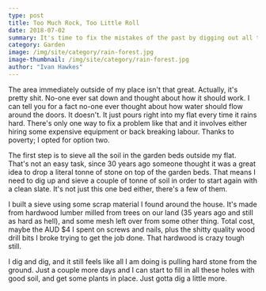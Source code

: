 ```yaml
---
type: post
title: Too Much Rock, Too Little Roll
date: 2018-07-02
summary: It's time to fix the mistakes of the past by digging out all the rocks and starting new garden beds in their place.
category: Garden
image: /img/site/category/rain-forest.jpg
image-thumbnail: /img/site/category/rain-forest.jpg
author: "Ivan Hawkes"
---
```


The area immediately outside of my place isn't that great. Actually, it's pretty shit. No-one ever sat down and thought about how it should work. I can tell you for a fact no-one ever thought about how water should flow around the doors. It doesn't. It just pours right into my flat every time it rains hard. There's only one way to fix a problem like that and it involves either hiring some expensive equipment or back breaking labour. Thanks to poverty; I opted for option two.

The first step is to sieve all the soil in the garden beds outside my flat. That's not an easy task, since 30 years ago someone thought it was a great idea to drop a literal tonne of stone on top of the garden beds. That means I need to dig up and sieve a couple of tonne of soil in order to start again with a clean slate. It's not just this one bed either, there's a few of them.

I built a sieve using some scrap material I found around the house. It's made from hardwood lumber milled from trees on our land (35 years ago and still as hard as hell), and some mesh left over from some other thing. Total cost, maybe the AUD $4 I spent on screws and nails, plus the shitty quality wood drill bits I broke trying to get the job done. That hardwood is crazy tough still.

I dig and dig, and it still feels like all I am doing is pulling hard stone from the ground. Just a couple more days and I can start to fill in all these holes with good soil, and get some plants in place. Just gotta dig a little more.